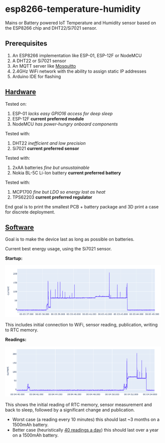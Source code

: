 # esp8266-temperature-humidity

Mains or Battery powered IoT Temperature and Humidity sensor based on the ESP8266 chip and DHT22/Si7021 sensor.

## Prerequisites

1. An ESP8266 implementation like ESP-01, ESP-12F or NodeMCU
2. A DHT22 or Si7021 sensor
2. An MQTT server like [Mosquitto](https://mosquitto.org/)
3. 2.4GHz WiFi network with the ability to assign static IP addresses
4. Arduino IDE for flashing

## [Hardware](hardware/)

Tested on:

1. ESP-01 _lacks easy GPIO16 access for deep sleep_
2. ESP-12F **current preferred module**
3. NodeMCU _has power-hungry onboard components_

Tested with:

1. DHT22 _inefficient and low precision_
2. Si7021 **current preferred sensor**

Tested with:

1. 2xAA batteries _fine but unsustainable_
2. Nokia BL-5C Li-Ion battery **current preferred battery**

Tested with:

1. MCP1700 _fine but LDO so energy lost as heat_
2. TPS62203 **current preferred regulator**

End goal is to print the smallest PCB + battery package and 3D print a case for discrete deployment.

## [Software](software/)

Goal is to make the device last as long as possible on batteries.

Current best energy usage, using the Si7021 sensor.

**Startup:**

![Startup current usage](analysis/measure-current/startup.png)

This includes initial connection to WiFi, sensor reading, publication, writing to RTC memory.

**Readings:**

![In programme current usage](analysis/measure-current/readings.png)

This shows the initial reading of RTC memory, sensor measurement and back to sleep, followed by a significant change and publication.

* Worst case (a reading every 10 minutes) this should last ~3 months on a 1500mAh battery.
* Better case (heuristically [40 readings a day](analysis/temperature.ipynb)) this should last over a year on a 1500mAh battery.
